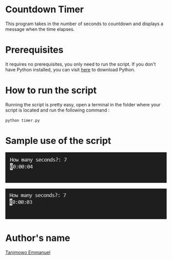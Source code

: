 # Countdown Timer

This program takes in the number of seconds to countdown and displays a message when the time elapses.

# Prerequisites

It requires no prerequisites, you only need to run the script. If you don't have Python installed, you can visit [here](https://www.python.org/downloads/) to download Python.

# How to run the script

Running the script is pretty easy, open a terminal in the folder where your script is located and run the following command :

`python timer.py`

# Sample use of the script

![alt text](https://github.com/Mannuel25/py-projects/blob/master/all-python-codes/countdown-timer/screenshot_1.png)

![alt text](https://github.com/Mannuel25/py-projects/blob/master/all-python-codes/countdown-timer/screenshot_2.png)

# Author's name

[Tanimowo Emmanuel](https://github.com/Mannuel25)
